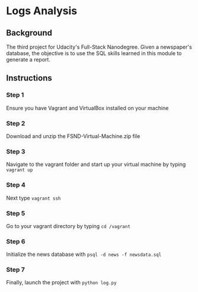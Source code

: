 # Logs Analysis


## Background
The third project for Udacity's Full-Stack Nanodegree. Given a newspaper's database, the objective is to use the SQL skills learned in this module to generate a report.

## Instructions
### Step 1
Ensure you have Vagrant and VirtualBox installed on your machine

### Step 2
Download and unzip the FSND-Virtual-Machine.zip file

### Step 3
Navigate to the vagrant folder and start up your virtual machine by typing ```vagrant up```

### Step 4
Next type ```vagrant ssh```

### Step 5
Go to your vagrant directory by typing ```cd /vagrant```

### Step 6
Initialize the news database with ```psql -d news -f newsdata.sql```

### Step 7
Finally, launch the project with ```python log.py```
